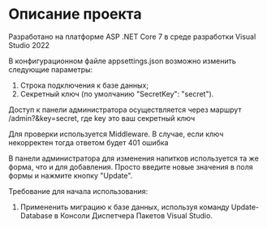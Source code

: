 # Описание проекта

Разработано на платформе ASP .NET Core 7 в среде разработки Visual Studio 2022

В конфигурационном файле appsettings.json возможно изменить следующие параметры:
1. Строка подключения к базе данных;
2. Секретный ключ (по умолчанию "SecretKey": "secret").

Доступ к панели администратора осуществляется через маршрут
/admin?&key=secret, где key это ваш секретный ключ

Для проверки используется Middleware.
В случае, если ключ некорректен тогда ответом будет 401 ошибка

В панели администратора для изменения напитков используется та же форма, что и для добавления.
Просто введите новые значения в поля формы и нажмите кнопку "Update".

Требование для начала использования:
1. Примененить миграцию к базе данных, используя команду Update-Database
в Консоли Диспетчера Пакетов Visual Studio.
